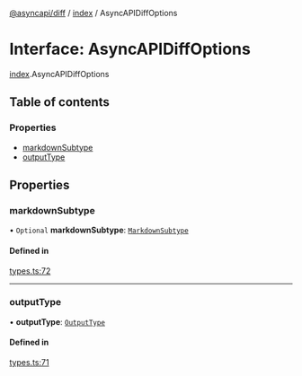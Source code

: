 [@asyncapi/diff](../README.md) / [index](../modules/index.md) / AsyncAPIDiffOptions

# Interface: AsyncAPIDiffOptions

[index](../modules/index.md).AsyncAPIDiffOptions

## Table of contents

### Properties

- [markdownSubtype](index.AsyncAPIDiffOptions.md#markdownsubtype)
- [outputType](index.AsyncAPIDiffOptions.md#outputtype)

## Properties

### markdownSubtype

• `Optional` **markdownSubtype**: [`MarkdownSubtype`](../modules/index.md#markdownsubtype)

#### Defined in

[types.ts:72](https://github.com/asyncapi/diff/blob/218aa5e/src/types.ts#L72)

___

### outputType

• **outputType**: [`OutputType`](../modules/index.md#outputtype)

#### Defined in

[types.ts:71](https://github.com/asyncapi/diff/blob/218aa5e/src/types.ts#L71)
